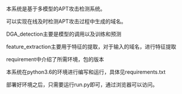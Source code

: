 本系统是基于多模型的APT攻击检测系统。


可以实现在线及时检测APT攻击过程中生成的域名。

DGA_detection主要是模型的调用以及训练和预测

feature_extraction主要用于特征的提取，对于输入的域名，进行特征提取

requirement中介绍了所需环境，包的版本

本系统在python3.6的环境进行编写和运行，具体见requirements.txt

部署好环境之后，只需要运行run.py即可，通过浏览器可以访问。